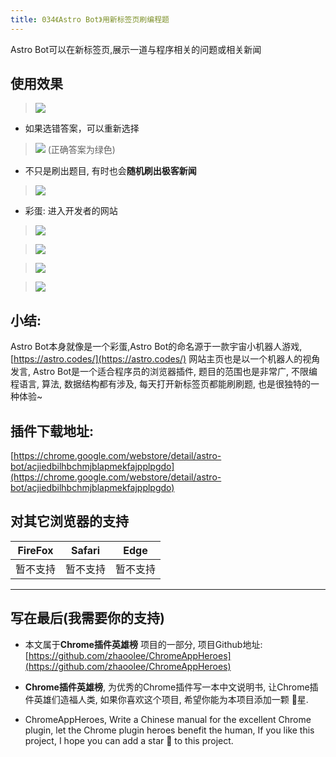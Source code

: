 ```yaml
---
title: 034《Astro Bot》用新标签页刷编程题
---
```

Astro Bot可以在新标签页,展示一道与程序相关的问题或相关新闻

## 使用效果

> ![](https://v2fy.com/asset/034_astro_bot/0b3125408c2544ada48be6634091d5b5.gif)

- 如果选错答案，可以重新选择

> ![](https://v2fy.com/asset/034_astro_bot/bf22b68567f6424fbd055b188335c5d6.gif)
(正确答案为绿色)

- 不只是刷出题目, 有时也会**随机刷出极客新闻**

> ![](https://v2fy.com/asset/034_astro_bot/9b9d8b9a8e6d46e78f4cbdd1f080c28b.gif)

- 彩蛋: 进入开发者的网站

> ![](https://v2fy.com/asset/034_astro_bot/06bca0a0ad774a628c97ea7a34a6f8d7.png)

> ![](https://v2fy.com/asset/034_astro_bot/a78f882e5383497fac2bf09dbd1a1223.png)

> ![](https://v2fy.com/asset/034_astro_bot/99842e415c3e4af09fcbef8cb32dc8d9.png)

> ![](https://v2fy.com/asset/034_astro_bot/4b0c0a8e289d415ba745e59477969c5d.png)




## 小结:
Astro Bot本身就像是一个彩蛋,Astro Bot的命名源于一款宇宙小机器人游戏,[https://astro.codes/](https://astro.codes/) 网站主页也是以一个机器人的视角发言, Astro Bot是一个适合程序员的浏览器插件, 题目的范围也是非常广, 不限编程语言, 算法, 数据结构都有涉及, 每天打开新标签页都能刷刷题, 也是很独特的一种体验~

## 插件下载地址:
[https://chrome.google.com/webstore/detail/astro-bot/acjiedbilhbchmjblapmekfajpplpgdo](https://chrome.google.com/webstore/detail/astro-bot/acjiedbilhbchmjblapmekfajpplpgdo)



## 对其它浏览器的支持

| FireFox | Safari | Edge|
| - | - | - |
| 暂不支持 | 暂不支持 | 暂不支持 |

---



## 写在最后(我需要你的支持)
- 本文属于**Chrome插件英雄榜** 项目的一部分, 项目Github地址: [https://github.com/zhaoolee/ChromeAppHeroes](https://github.com/zhaoolee/ChromeAppHeroes)

- **Chrome插件英雄榜**, 为优秀的Chrome插件写一本中文说明书, 让Chrome插件英雄们造福人类, 如果你喜欢这个项目, 希望你能为本项目添加一颗 🌟星.

- ChromeAppHeroes, Write a Chinese manual for the excellent Chrome plugin, let the Chrome plugin heroes benefit the human, If you like this project, I hope you can add a star 🌟 to this project.
